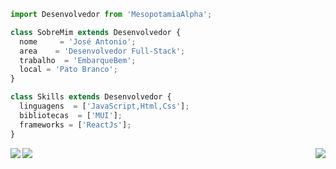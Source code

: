 ```js
import Desenvolvedor from 'MesopotamiaAlpha';

class SobreMim extends Desenvolvedor {
  nome     = 'José Antonio';
  area    = 'Desenvolvedor Full-Stack';
  trabalho  = 'EmbarqueBem';
  local = 'Pato Branco';
}

class Skills extends Desenvolvedor {
  linguagens  = ['JavaScript,Html,Css'];
  bibliotecas  = ['MUI'];
  frameworks = ['ReactJs'];
}
```
<img align='right' src="https://github-readme-stats.vercel.app/api?username=MesopotamiaAlpha&show_icons=true&title_color=783c00&text_color=af552e&icon_color=783c00&bg_color=f8efd4&cache_seconds=2300">

<a href="https://github.com/Gurupreet">
  <img align="left" src="https://github-readme-stats.vercel.app/api/top-langs/?username=MesopotamiaAlpha&theme=dracula&hide_langs_below=1" />
</a>

<p align="left">
    <a href="https://www.linkedin.com/in/jos%C3%A9-ant%C3%B4nio-le%C3%A3o-gomes-306ab2192" alt="Linkedin">
  <img src="https://img.shields.io/badge/-Linkedin-0e76a8?style=flat-square&logo=Linkedin&logoColor=white&link=https://www.linkedin.com/in/jos%C3%A9-ant%C3%B4nio-le%C3%A3o-gomes-306ab2192/" /></a>
</p>  
